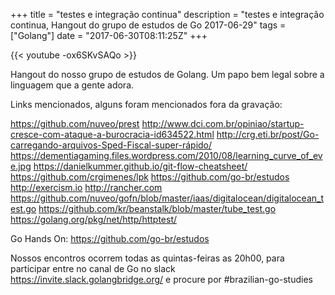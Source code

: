 +++
title = "testes e integração continua"
description = "testes e integração continua, Hangout do grupo de estudos de Go 2017-06-29"
tags = ["Golang"]
date = "2017-06-30T08:11:25Z"
+++

{{< youtube -ox6SKvSAQo >}}

Hangout do nosso grupo de estudos de Golang.
Um papo bem legal sobre a linguagem que a gente adora.

Links mencionados, alguns foram mencionados fora da gravação:


https://github.com/nuveo/prest
http://www.dci.com.br/opiniao/startup-cresce-com-ataque-a-burocracia-id634522.html
http://crg.eti.br/post/Go-carregando-arquivos-Sped-Fiscal-super-rápido/
https://dementiagaming.files.wordpress.com/2010/08/learning_curve_of_eve.jpg
https://danielkummer.github.io/git-flow-cheatsheet/
https://github.com/crgimenes/lpk
https://github.com/go-br/estudos
http://exercism.io
http://rancher.com
https://github.com/nuveo/gofn/blob/master/iaas/digitalocean/digitalocean_test.go
https://github.com/kr/beanstalk/blob/master/tube_test.go
https://golang.org/pkg/net/http/httptest/


Go Hands On:
https://github.com/go-br/estudos

Nossos encontros ocorrem todas as quintas-feiras as 20h00, para participar entre no canal de Go no slack https://invite.slack.golangbridge.org/ e procure por #brazilian-go-studies